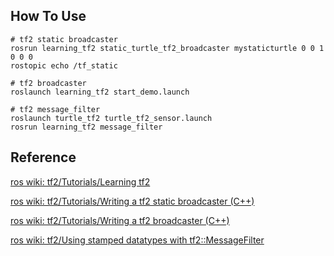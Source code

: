 ## How To Use
```
# tf2 static broadcaster
rosrun learning_tf2 static_turtle_tf2_broadcaster mystaticturtle 0 0 1 0 0 0
rostopic echo /tf_static

# tf2 broadcaster
roslaunch learning_tf2 start_demo.launch

# tf2 message_filter
roslaunch turtle_tf2 turtle_tf2_sensor.launch 
rosrun learning_tf2 message_filter
```

## Reference
[ros wiki: tf2/Tutorials/Learning tf2](http://wiki.ros.org/tf2/Tutorials)

[ros wiki: tf2/Tutorials/Writing a tf2 static broadcaster (C++)](http://wiki.ros.org/tf2/Tutorials/Writing%20a%20tf2%20static%20broadcaster%20%28C%2B%2B%29)

[ros wiki: tf2/Tutorials/Writing a tf2 broadcaster (C++)](http://wiki.ros.org/tf2/Tutorials/Writing%20a%20tf2%20broadcaster%20%28C%2B%2B%29)

[ros wiki: tf2/Using stamped datatypes with tf2::MessageFilter](http://wiki.ros.org/tf2/Tutorials/Using%20stamped%20datatypes%20with%20tf2%3A%3AMessageFilter)

